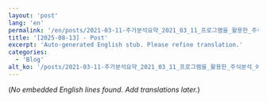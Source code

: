 ```yaml
---
layout: 'post'
lang: 'en'
permalink: '/en/posts/2021-03-11-주가분석요약_2021_03_11_프로그램을_활용한_주식분석_예상결과_20_22_02/'
title: '[2025-08-13] - Post'
excerpt: 'Auto-generated English stub. Please refine translation.'
categories:
  - 'Blog'
alt_ko: '/posts/2021-03-11-주가분석요약_2021_03_11_프로그램을_활용한_주식분석_예상결과_20_22_02/'
---
```


(*No embedded English lines found. Add translations later.*)
